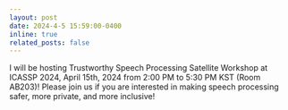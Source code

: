 ```yaml
---
layout: post
date: 2024-4-5 15:59:00-0400
inline: true
related_posts: false
---
```


I will be hosting Trustworthy Speech Processing Satellite Workshop at ICASSP 2024, April 15th, 2024 from 2:00 PM to 5:30 PM KST (Room AB203)! Please join us if you are interested in making speech processing safer, more private, and more inclusive!
